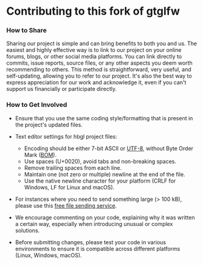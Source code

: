 # Contributing to this fork of gtglfw

### How to Share

Sharing our project is simple and can bring benefits to both you and us. The easiest and highly effective way is to link to our project on your online forums,
blogs, or other social media platforms. You can link directly to commits, issue reports, source files, or any other aspects you deem worth recommending to others.
This method is straightforward, very useful, and self-updating, allowing you to refer to our project. It's also the best way to express appreciation for our work
and acknowledge it, even if you can't support us financially or participate directly.

### How to Get Involved

- Ensure that you use the same coding style/formatting that is present in the project's updated files.

- Text editor settings for hbgl project files:

   - Encoding should be either 7-bit ASCII or [UTF-8](https://utf8everywhere.org/), without Byte Order Mark ([BOM](https://en.wikipedia.org/wiki/Byte_order_mark)).
   - Use spaces (U+0020), avoid tabs and non-breaking spaces.
   - Remove trailing spaces from each line.
   - Maintain one (not zero or multiple) newline at the end of the file.
   - Use the native newline character for your platform (CRLF for Windows, LF for Linux and macOS).

- For instances where you need to send something large (> 100 kB), please use this [free file sending service](https://transfer.sh/).

- We encourage commenting on your code, explaining why it was written a certain way, especially when introducing unusual or complex solutions.

- Before submitting changes, please test your code in various environments to ensure it is compatible across different platforms (Linux, Windows, macOS).
